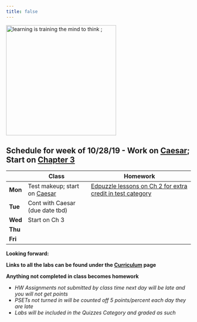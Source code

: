 ```yaml
---
title: false
---
```


<!-- # Hello, world! -->

<img src="https://i0.wp.com/professionalizeit.com/wp-content/uploads/2017/02/8-techniques-increase-learning-behavior-neuroeducation-768x431.jpg?resize=768%2C431" alt="learning is training the mind to think ;" height="300">

## Schedule for week of 10/28/19 - Work on [Caesar](https://docs.cs50.net/2019/ap/problems/caesar/caesar.html); Start on [Chapter 3](curriculum/3)

  |       |Class                  |Homework   |
  |-------|---------              |---------  |
  |**Mon**|Test makeup; start on [Caesar](https://docs.cs50.net/2019/ap/problems/caesar/caesar.html)|[Edpuzzle lessons on Ch 2 for extra credit in test category](curriculum/2/#edpuzzle-lessons)|
  |**Tue**|Cont with Caesar (due date tbd)|   |
  |**Wed**|Start on Ch 3          |           |
  |**Thu**|                       |           |
  |**Fri**|                       |           |

**Looking forward:** 

**Links to all the labs can be found under the [Curriculum](/curriculum/index.md) page**

**Anything not completed in class becomes homework**
  - *HW Assignments not submitted by class time next day will be late and you will not get points*
  - *PSETs not turned in will be counted off 5 points/percent each day they are late*
  - *Labs will be included in the Quizzes Category and graded as such*

<!-- This is CS50 AP, Harvard University's introduction to the intellectual enterprises of computer science and the art of programming for students in high school, which satisfies the College Board's AP CS Principles curriculum framework.

<iframe src="https://www.youtube.com/embed/tZxLMIk_SaY?playlist=GAB6Gm7pTTA"></iframe> -->
